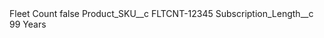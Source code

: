 <?xml version="1.0" encoding="UTF-8"?>
<CustomMetadata xmlns="http://soap.sforce.com/2006/04/metadata" xmlns:xsi="http://www.w3.org/2001/XMLSchema-instance" xmlns:xsd="http://www.w3.org/2001/XMLSchema">
    <label>Fleet Count</label>
    <protected>false</protected>
    <values>
        <field>Product_SKU__c</field>
        <value xsi:type="xsd:string">FLTCNT-12345</value>
    </values>
    <values>
        <field>Subscription_Length__c</field>
        <value xsi:type="xsd:string">99 Years</value>
    </values>
</CustomMetadata>
